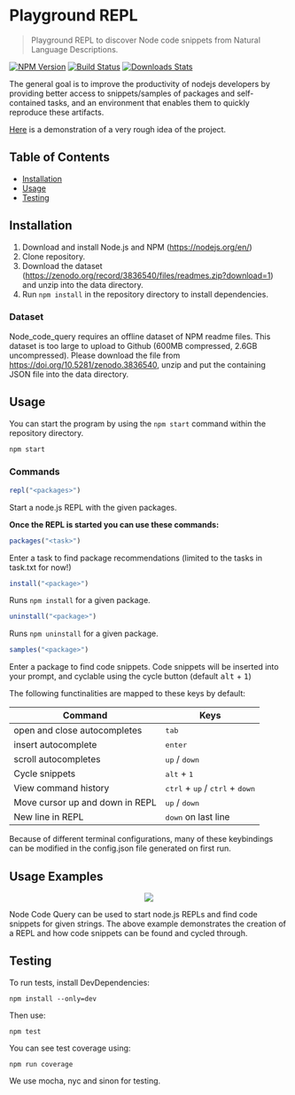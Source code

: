 
# Playground REPL
> Playground REPL to discover Node code snippets from Natural Language Descriptions.

[![NPM Version][npm-image]][npm-url]
[![Build Status][travis-image]][travis-url]
[![Downloads Stats][npm-downloads]][npm-url]

The general goal is to improve the productivity of nodejs developers by providing better access to snippets/samples of packages and self-contained tasks, and an environment that enables them to quickly reproduce these artifacts.

[Here](https://1drv.ms/v/s!AoG_FqzVTCCZj0TSWAbXMwvzJ_0Z) is a demonstration of a very rough idea of ​​the project.

## Table of Contents
 * [Installation](#installation)
 * [Usage](#Usage)
 * [Testing](#Testing)

## Installation

1. Download and install Node.js and NPM (https://nodejs.org/en/)
2. Clone repository.
3. Download the dataset (https://zenodo.org/record/3836540/files/readmes.zip?download=1) and unzip into the data directory.
4. Run `npm install` in the repository directory to install dependencies.

### Dataset
Node_code_query requires an offline dataset of NPM readme files. This dataset is too large to upload to Github (600MB compressed, 2.6GB uncompressed). Please download the file from https://doi.org/10.5281/zenodo.3836540, unzip and put the containing JSON file into the data directory.

## Usage
You can start the program by using the `npm start` command within the repository directory. 

```sh
npm start
```

### Commands

```js
repl("<packages>")
```
Start a node.js REPL with the given packages.

**Once the REPL is started you can use these commands:**

```js
packages("<task>")
```
Enter a task to find package recommendations (limited to the tasks in task.txt for now!)

```js
install("<package>")
```
Runs `npm install` for a given package.

```js
uninstall("<package>")
```
Runs `npm uninstall` for a given package.

```js
samples("<package>")
```
Enter a package to find code snippets. Code snippets will be inserted into your prompt, and cyclable using the cycle button (default <kbd>alt</kbd> + <kbd>1</kbd>)

The following functinalities are mapped to these keys by default:


| **Command**     |    **Keys**  |
|-|-|
| open and close autocompletes | <kbd>tab</kbd> |
| insert autocomplete | <kbd>enter</kbd> |
| scroll autocompletes | <kbd>up</kbd> / <kbd>down</kbd> |
| Cycle snippets | <kbd>alt</kbd> + <kbd>1</kbd> |
| View command history | <kbd>ctrl</kbd> + <kbd>up</kbd> / <kbd>ctrl</kbd> + <kbd>down</kbd> |
| Move cursor up and down in REPL | <kbd>up</kbd> / <kbd>down</kbd> |
| New line in REPL | <kbd>down</kbd> on last line |

Because of different terminal configurations, many of these keybindings can be modified in the config.json file generated on first run.

## Usage Examples

<p align="center">
<img src="https://media.giphy.com/media/YpYDeyS8ZZWz3E2l1J/giphy.gif">
</p>

Node Code Query can be used to start node.js REPLs and find code snippets for given strings. The above example demonstrates the creation of a REPL and how code snippets can be found and cycled through.


## Testing

To run tests, install DevDependencies:

```
npm install --only=dev
```

Then use:

```
npm test
```

You can see test coverage using:

```
npm run coverage
```

We use mocha, nyc and sinon for testing.

<!--
_For more examples and usage, please refer to the [Wiki][wiki]._
-->

<!-- ## Development setup


## Release History

* 0.2.1
    * CHANGE: Update docs (module code remains unchanged)
* 0.2.0
    * CHANGE: Remove `setDefaultXYZ()`
    * ADD: Add `init()`


## Meta

Your Name – [@YourTwitter](https://twitter.com/dbader_org) – YourEmail@example.com

Distributed under the XYZ license. See ``LICENSE`` for more information.

[https://github.com/yourname/github-link](https://github.com/dbader/)


## Contributing

1. Fork it (<https://github.com/yourname/yourproject/fork>)
2. Create your feature branch (`git checkout -b feature/fooBar`)
3. Commit your changes (`git commit -am 'Add some fooBar'`)
4. Push to the branch (`git push origin feature/fooBar`)
5. Create a new Pull Request -->

<!-- Markdown link & img dfn's -->
[npm-image]: https://img.shields.io/npm/v/datadog-metrics.svg?style=flat-square
[npm-url]: https://npmjs.org/package/datadog-metrics
[npm-downloads]: https://img.shields.io/npm/dm/datadog-metrics.svg?style=flat-square
[travis-image]: https://img.shields.io/travis/dbader/node-datadog-metrics/master.svg?style=flat-square
[travis-url]: https://travis-ci.org/dbader/node-datadog-metrics
[wiki]: https://github.com/yourname/yourproject/wiki
